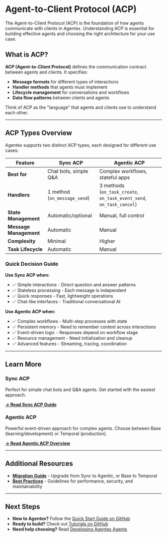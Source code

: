# Agent-to-Client Protocol (ACP)

The Agent-to-Client Protocol (ACP) is the foundation of how agents communicate with clients in Agentex. Understanding ACP is essential for building effective agents and choosing the right architecture for your use case.

## What is ACP?

**ACP (Agent-to-Client Protocol)** defines the communication contract between agents and clients. It specifies:

- **Message formats** for different types of interactions
- **Handler methods** that agents must implement
- **Lifecycle management** for conversations and workflows
- **Data flow patterns** between clients and agents

Think of ACP as the "language" that agents and clients use to understand each other.

---

## ACP Types Overview

Agentex supports two distinct ACP types, each designed for different use cases:

| Feature | Sync ACP | Agentic ACP |
|---------|----------|-------------|
| **Best for** | Chat bots, simple Q&A | Complex workflows, stateful apps |
| **Handlers** | 1 method (`on_message_send`) | 3 methods (`on_task_create`, `on_task_event_send`, `on_task_cancel`) |
| **State Management** | Automatic/optional | Manual, full control |
| **Message Management** | Automatic | Manual |
| **Complexity** | Minimal | Higher |
| **Task Lifecycle** | Automatic | Manual |

### Quick Decision Guide

**Use Sync ACP when:**

- ✅ Simple interactions - Direct question and answer patterns
- ✅ Stateless processing - Each message is independent
- ✅ Quick responses - Fast, lightweight operations
- ✅ Chat-like interfaces - Traditional conversational AI

**Use Agentic ACP when:**

- ✅ Complex workflows - Multi-step processes with state
- ✅ Persistent memory - Need to remember context across interactions
- ✅ Event-driven logic - Responses depend on workflow stage
- ✅ Resource management - Need initialization and cleanup
- ✅ Advanced features - Streaming, tracing, coordination

---

## Learn More

### Sync ACP

Perfect for simple chat bots and Q&A agents. Get started with the easiest approach.

**[→ Read Sync ACP Guide](sync.md)**

### Agentic ACP

Powerful event-driven approach for complex agents. Choose between Base (learning/development) or Temporal (production).

**[→ Read Agentic ACP Overview](agentic/overview.md)**

---

## Additional Resources

- **[Migration Guide](../concepts/migration_guide.md)** - Upgrade from Sync to Agentic, or Base to Temporal
- **[Best Practices](best-practices.md)** - Guidelines for performance, security, and maintainability

---

## Next Steps

- **New to Agentex?** Follow the [Quick Start Guide on GitHub](https://github.com/scaleapi/agentex#quick-start)
- **Ready to build?** Check out [Tutorials on GitHub](https://github.com/scaleapi/agentex-python/tree/main/examples/tutorials)
- **Need help choosing?** Read [Developing Agentex Agents](../developing_agentex_agents.md)
